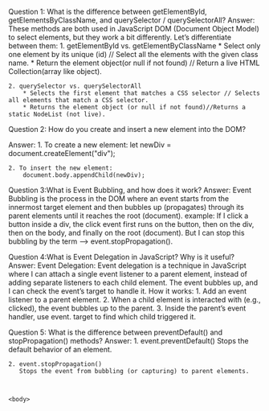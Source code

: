 Question 1: What is the difference between getElementById, getElementsByClassName, and querySelector / querySelectorAll?
Answer:
    These methods are both used in JavaScript DOM (Document Object Model) to select elements, but they work a bit differently. Let’s differentiate between them:
    1.  getElementById vs. getElementByClassName
       * Select only one element by its unique (id) // Select all the elements with the given class name.
       * Return the element object(or null if not found) // Return a live HTML Collection(array like object).
       
    2. querySelector vs. querySelectorAll
        * Selects the first element that matches a CSS selector // Selects all elements that match a CSS selector.
        * Returns the element object (or null if not found)//Returns a static NodeList (not live).


Question 2: How do you create and insert a new element into the DOM?

Answer:
    1. To create a new element: 
        let newDiv = document.createElement("div");

    2. To insert the new element:
        document.body.appendChild(newDiv);


Question 3:What is Event Bubbling, and how does it work?
Answer:
    Event Bubbling is the process in the DOM where an event starts from the innermost target element and then bubbles up (propagates) through its parent elements until it reaches the root (document).
    example: If I click a button inside a div, the click event first runs on the button, then on the div, then on the body, and finally on the root (document). But I can stop this bubbling by the term --> event.stopPropagation().

Question 4:What is Event Delegation in JavaScript? Why is it useful?
Answer:
    Event Delegation:
    Event delegation is a technique in JavaScript where I can attach a single event listener to a parent element, instead of adding separate listeners to each child element. The event bubbles up, and I can check the event’s target to handle it.
    How it works:
    1. Add an event listener to a parent element.
    2. When a child element is interacted with (e.g., clicked), the event bubbles up to the parent.
    3. Inside the parent’s event handler, use event. target to find which child triggered it.

Question 5: What is the difference between preventDefault() and stopPropagation() methods?
Answer:
    1. event.preventDefault()
        Stops the default behavior of an element.

    2. event.stopPropagation()
       Stops the event from bubbling (or capturing) to parent elements.

   

    <body>
